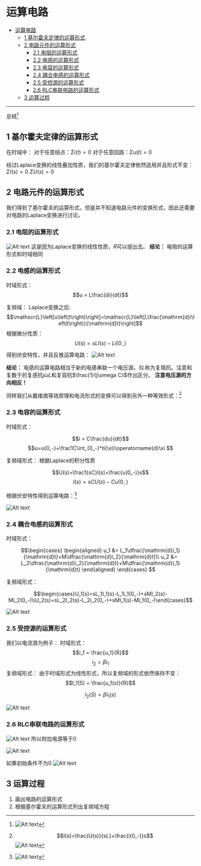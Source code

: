 # 运算电路  


<!-- @import "[TOC]" {cmd="toc" depthFrom=1 depthTo=6 orderedList=false} -->

<!-- code_chunk_output -->

- [运算电路](#运算电路)
  - [1 基尔霍夫定律的运算形式](#1-基尔霍夫定律的运算形式)
  - [2 电路元件的运算形式](#2-电路元件的运算形式)
    - [2.1 电阻的运算形式](#21-电阻的运算形式)
    - [2.2 电感的运算形式](#22-电感的运算形式)
    - [2.3 电容的运算形式](#23-电容的运算形式)
    - [2.4 耦合电感的运算形式](#24-耦合电感的运算形式)
    - [2.5 受控源的运算形式](#25-受控源的运算形式)
    - [2.6 RLC串联电路的运算形式](#26-rlc串联电路的运算形式)
  - [3 运算过程](#3-运算过程)

<!-- /code_chunk_output -->

---
总结[^总结]
## 1 基尔霍夫定律的运算形式  

在时域中：
对于任意结点：$\Sigma i(t) = 0$
对于任意回路：$\Sigma u(t) = 0$

经过Laplace变换的线性叠加性质，我们的基尔霍夫定律依然适用并且形式不变：
$\Sigma I(s) = 0$
$\Sigma U(s) = 0$

## 2 电路元件的运算形式  

我们得到了基尔霍夫的运算形式，但是并不知道电路元件的变换形式，因此还需要对电路的Laplace变换进行讨论。

### 2.1 电阻的运算形式  

![Alt text](image-7.png)
这是因为Laplace变换的线性性质，$R$可以提出去。
**结论：**  电阻的运算形式和时域相同

### 2.2 电感的运算形式  

时域形式：
$$u = L\frac{di}{dt}$$

复频域：
Laplace变换之后:
$$\mathscr{L}\left[u\left(t\right)\right]=\mathscr{L}\left[L\frac{\mathrm{d}i\left(t\right)}{\mathrm{d}t}\right]$$
根据微分性质：
$$U(s)=sLI(s)-Li(0_{-})$$
得到伏安特性，并且反推运算电路：
![Alt text](image-8.png)

**结论：** 电感的运算电路相当于新的电感串联一个电压源。$SL$称为复阻抗。注意和复数于的复感抗$j\omega L$和复容抗$\frac{1}{j\omega C}$作出区分。
**注意电压源的方向相反！**

同样我们从戴维南等效原理和电流形式的变换可以得到另外一种等效形式：[^电流等效形式]



### 2.3 电容的运算形式  

时域形式：

$$i = C\frac{du}{dt}$$
$$u=u(0_-)+\frac1C\int_{0_-}^ti(\xi)\operatorname{d}\xi $$

复频域形式：
根据Laplace的积分性质

$$U(s)=\frac1{sC}I(s)+\frac{u(0_-)}s$$
$$I(s)=sCU(s)-Cu(0_-)$$

根据伏安特性得到运算电路：[^电流形式]

![Alt text](image-10.png)

### 2.4 耦合电感的运算形式  

时域形式：


$$\begin{cases}
\begin{aligned}
u_1 &= L_1\dfrac{\mathrm{d}i_1}{\mathrm{d}t}+M\dfrac{\mathrm{d}i_2}{\mathrm{d}t}\\
u_2 &= L_2\dfrac{\mathrm{d}i_2}{\mathrm{d}t}+M\dfrac{\mathrm{d}i_1}{\mathrm{d}t}
\end{aligned}
\end{cases}
$$

复频域形式：

$$\begin{cases}U_1(s)=sL_1I_1(s)-L_1i_1(0_-)+sMI_2(s)-Mi_2(0_-)\\U_2(s)=sL_2I_2(s)-L_2i_2(0_-)+sMI_1(s)-Mi_1(0_-)\end{cases}$$


![Alt text](image-11.png)

### 2.5 受控源的运算形式  

我们以电流源为例子：
时域形式：
$$i_1 = \frac{u_1}{R}$$
$$i_2 = \beta i_1$$
复频域形式： 
由于时域形式为线性形式，所以复频域的形式依然保持不变：
$$I_1(S) = \frac{u_1(s)}{R}$$

$$I_2(S) = \beta I_1(s)$$

![Alt text](image-13.png)

### 2.6 RLC串联电路的运算形式  

![Alt text](image-14.png)
所以附加电源等于0

![Alt text](image-15.png)


如果初始条件不为0
![Alt text](IMG_20231018_172037_edit_22603440141897.jpg)

## 3 运算过程

1. 画出电路的运算形式
2. 根据基尔霍夫的运算形式列出复频域方程






[^电流等效形式]:$$I(s)=\frac{U(s)}{sL}+\frac{i(0_-)}s$$
![Alt text](image-9.png)
[^电流形式]:![Alt text](image-12.png)

[^总结]:![Alt text](IMG_20231018_171419_edit_22232908348080.jpg)